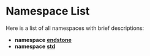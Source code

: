 
# Namespace List

Here is a list of all namespaces with brief descriptions:


* **namespace** [**endstone**](namespaceendstone.md)     
* **namespace** [**std**](namespacestd.md)     


